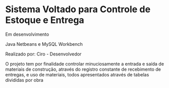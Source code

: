 # Sistema Voltado para Controle de Estoque e Entrega

Em desenvolvimento

Java Netbeans e MySQL Workbench

Realizado por: 
Ciro - Desenvolvedor

O projeto tem por finalidade controlar minuciosamente a entrada e saída de materiais de construção, através do registro constante de recebimento de entregas, e uso de materiais, todos apresentados através de tabelas divididas por obra




